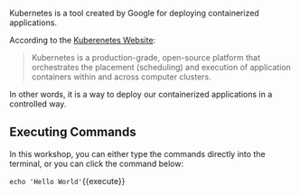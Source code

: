 Kubernetes is a tool created by Google for deploying containerized applications.

According to the [Kuberenetes Website](https://kubernetes.io/docs/tutorials/kubernetes-basics/create-cluster/cluster-intro/):

> Kubernetes is a production-grade, open-source platform that orchestrates the placement (scheduling) and execution of application containers within and across computer clusters.

In other words, it is a way to deploy our containerized applications in a controlled way.

## Executing Commands

In this workshop, you can either type the commands directly into the terminal, or you can click the command below:

`echo 'Hello World'`{{execute}}

